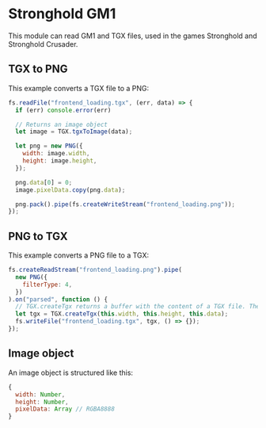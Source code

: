 # Stronghold GM1
This module can read GM1 and TGX files, used in the games Stronghold and Stronghold Crusader.

## TGX to PNG
This example converts a TGX file to a PNG:
```js
fs.readFile("frontend_loading.tgx", (err, data) => {
  if (err) console.error(err)

  // Returns an image object
  let image = TGX.tgxToImage(data);

  let png = new PNG({
    width: image.width,
    height: image.height,
  });

  png.data[0] = 0;
  image.pixelData.copy(png.data);

  png.pack().pipe(fs.createWriteStream("frontend_loading.png"));
});
```

## PNG to TGX
This example converts a PNG file to a TGX:
```js
fs.createReadStream("frontend_loading.png").pipe(
  new PNG({
    filterType: 4,
  })
).on("parsed", function () {
  // TGX.createTgx returns a buffer with the content of a TGX file. The data attribute is an array with 4 entries per pixel. RGB and Alpha from 0 to 255.
  let tgx = TGX.createTgx(this.width, this.height, this.data);
  fs.writeFile("frontend_loading.tgx", tgx, () => {});
});
```

## Image object
An image object is structured like this:
```js
{
  width: Number,
  height: Number,
  pixelData: Array // RGBA8888
}
```